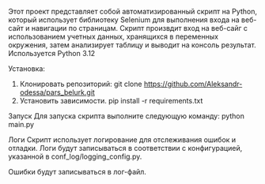 Этот проект представляет собой автоматизированный скрипт на Python, который использует библиотеку Selenium для выполнения входа на веб-сайт и навигации по страницам. 
Скрипт произвдит вход на веб-сайг с использованием учетных данных, хранящихся в переменных окружения, затем анализирует таблицу и выводит на консоль результат.
Используется Python 3.12

Установка:
1. Клонировать репозиторий:
git clone https://github.com/Aleksandr-odessa/pars_belurk.git
2. Установить зависимости. 
pip install -r requirements.txt

Запуск
Для запуска скрипта выполните следующую команду:
python main.py

Логи
Скрипт использует логирование для отслеживания ошибок и отладки. 
Логи будут записываться в соответствии с конфигурацией, указанной в conf_log/logging_config.py.

Ошибки будут записываться в лог-файл.
